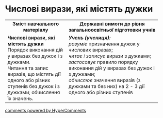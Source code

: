 <div id="hypercomments_widget" class="js-hypercomments-widget invisible"></div>

# Числові вирази, які містять дужки
<table>
  <tr>
    <td width="40%" align="center"><b>Зміст навчального матеріалу<b></td>
    <td width="60%" align="center"><b>Державні вимоги до рівня загальноосвітньої підготовки учнів</b></td>
  </tr>
  <tr>
    <td width="40%" style="vertical-align:top !important;"><b>Числові вирази, які містять дужки</b><br>
Порядок виконання дій у виразах без дужок і з дужками.<br>
Читання та запис виразів, що містять дії одного або різних ступенів без дужок і з дужками; обчислення їх  значень.<br></td>
    <td width="60%" style="vertical-align:top !important;"><i><b>Учень (учениця):</b></i><br>
<i>розуміє</i> призначення дужок у числових виразах;<br>
<i>читає і записує</i> вирази з дужками;<br>
<i>застосовує</i> правило порядку виконання дій у виразах без дужок і з дужками;<br>
<i>обчислює</i> значення виразів (з дужками та без них) на 2 - 3 дії одного або різних ступенів<br></td>
  </tr>
</table>

<div class="js-hypercomments-container">
    <a href="http://hypercomments.com" class="hc-link" title="comments widget">comments powered by HyperComments</a>
</div>